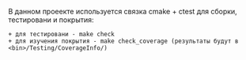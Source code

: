 В данном проеекте используется связка cmake + ctest для сборки, тестировани и покрытия:

	+ для тестировани - make check
	+ для изучения покрытия - make check_coverage (результаты будут в <bin>/Testing/CoverageInfo/)
